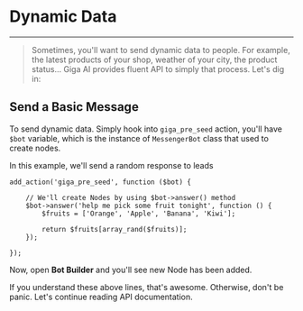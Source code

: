 # Dynamic Data
---
> Sometimes, you'll want to send dynamic data to people. For example, the latest products of your shop, weather of your city, the product status... Giga AI provides fluent API to simply that process. Let's dig in:

## Send a Basic Message
To send dynamic data. Simply hook into `giga_pre_seed` action, you'll have `$bot` variable, which is the instance of `MessengerBot` class that used to create nodes.

In this example, we'll send a random response to leads

```
add_action('giga_pre_seed', function ($bot) {
    
    // We'll create Nodes by using $bot->answer() method
	$bot->answer('help me pick some fruit tonight', function () {
	    $fruits = ['Orange', 'Apple', 'Banana', 'Kiwi'];
	    
	    return $fruits[array_rand($fruits)];
	});
	
});
```

Now, open **Bot Builder** and you'll see new Node has been added.

If you understand these above lines, that's awesome. Otherwise, don't be panic. Let's continue reading API documentation.